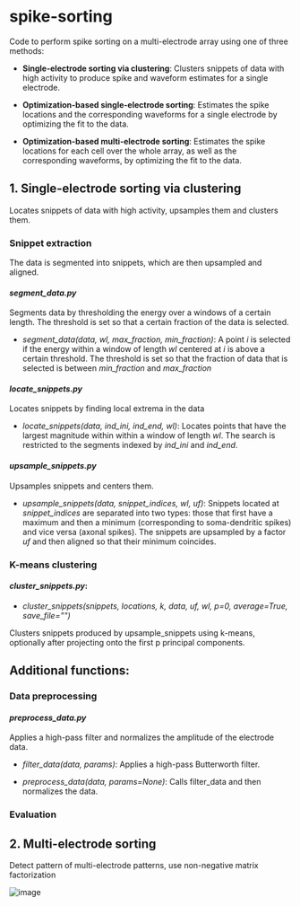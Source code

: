 # spike-sorting

Code to perform spike sorting on a multi-electrode array using one of three methods:

- **Single-electrode sorting via clustering**: Clusters snippets of data with high activity to produce spike and waveform estimates for a single electrode. 

- **Optimization-based single-electrode sorting**: Estimates the spike locations and the corresponding waveforms for a single electrode by optimizing the fit to the data.

- **Optimization-based multi-electrode sorting**: Estimates the spike locations for each cell over the whole array, as well as the corresponding waveforms, by optimizing the fit to the data.

## 1. Single-electrode sorting via clustering

Locates snippets of data with high activity, upsamples them and clusters them.

### Snippet extraction

The data is segmented into snippets, which are then upsampled and aligned. 

#### *segment_data.py*

Segments data by thresholding the energy over a windows of a certain length. The threshold is set so that a certain fraction of the data is selected.

- *segment_data(data, wl, max_fraction, min_fraction)*: A point *i* is selected if the energy within a window of length *wl* centered at *i* is above a certain threshold. The threshold is set so that the fraction of data that is selected is between *min_fraction* and *max_fraction*

#### *locate_snippets.py*

Locates snippets by finding local extrema in the data

- *locate_snippets(data, ind_ini, ind_end, wl)*: Locates points that have the largest magnitude within within a window of length *wl*. The search is restricted to the segments indexed by *ind_ini* and *ind_end*.

#### *upsample_snippets.py*

Upsamples snippets and centers them. 

- *upsample_snippets(data, snippet_indices, wl, uf)*: Snippets located at *snippet_indices* are separated into two types: those that first have a maximum
and then a minimum (corresponding to soma-dendritic spikes) and vice versa (axonal spikes). The snippets are upsampled by a factor *uf* and then aligned so that their minimum coincides.

### K-means clustering

#### *cluster_snippets.py*:

- *cluster_snippets(snippets, locations, k, data, uf, wl, p=0, average=True, save_file="")*

Clusters snippets produced by upsample_snippets using k-means, optionally after projecting onto the first p principal components.

## Additional functions:

### Data preprocessing

#### *preprocess_data.py*

Applies a high-pass filter and normalizes the amplitude of the electrode data.

- *filter_data(data, params)*: Applies a high-pass Butterworth filter. 

- *preprocess_data(data, params=None)*: Calls filter_data and then normalizes the data.

### Evaluation

## 2. Multi-electrode sorting 

Detect pattern of multi-electrode patterns, use non-negative matrix factorization

![image](https://github.com/YueXX/spike-sorting-project/blob/master/animation/animation_ThrebyValue.gif)






















